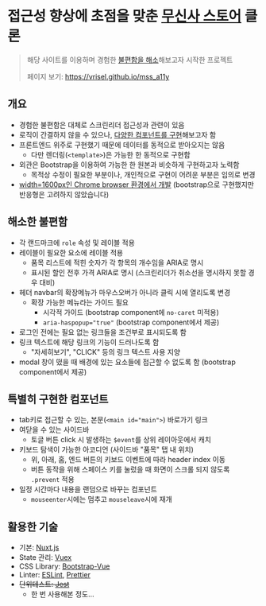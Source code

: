 # 접근성 향상에 초점을 맞춘 **[무신사 스토어](https://store.musinsa.com) 클론**

> 해당 사이트를 이용하며 경험한 [불편함을 해소](#해소한-불편함)해보고자 시작한 프로젝트
>
> 페이지 보기: <https://vrisel.github.io/mss_a11y>

## 개요

- 경험한 불편함은 대체로 스크린리더 접근성과 관련이 있음
- 로직이 간결하지 않을 수 있으나, [다양한 컴포넌트를 구현](#특별히-구현한-컴포넌트)해보고자 함
- 프론트엔드 위주로 구현했기 때문에 데이터를 동적으로 받아오지는 않음
  - 다만 렌더링(`<template>`)은 가능한 한 동적으로 구현함
- 외관은 Bootstrap을 이용하여 가능한 한 원본과 비슷하게 구현하고자 노력함
  - 목적상 수정이 필요한 부분이나, 개인적으로 구현이 어려운 부분은 임의로 변경
- <u>width=1600px인 Chrome browser 환경에서 개발</u>
  (bootstrap으로 구현했지만 반응형은 고려하지 않았습니다)

## 해소한 불편함

- 각 랜드마크에 `role` 속성 및 레이블 적용
- 레이블이 필요한 요소에 레이블 적용
  - 품목 리스트에 적힌 숫자가 각 항목의 개수임을 ARIA로 명시
  - 표시된 할인 전후 가격 ARIA로 명시 (스크린리더가 취소선을 명시하지 못할 경우 대비)
- 헤더 navbar의 확장메뉴가 마우스오버가 아니라 클릭 시에 열리도록 변경
  - 확장 가능한 메뉴라는 가이드 필요
    - 시각적 가이드 (bootstrap component에 `no-caret` 미적용)
    - `aria-haspopup="true"` (bootstrap component에서 제공)
- 로그인 전에는 필요 없는 링크들을 조건부로 표시되도록 함
- 링크 텍스트에 해당 링크의 기능이 드러나도록 함
  - "자세히보기", "CLICK" 등의 링크 텍스트 사용 지양
- modal 창이 떴을 때 배경에 있는 요소들에 접근할 수 없도록 함 (bootstrap component에서 제공)

## 특별히 구현한 컴포넌트

- tab키로 접근할 수 있는, 본문(`<main id="main">`) 바로가기 링크
- 여닫을 수 있는 사이드바
  - 토글 버튼 click 시 발생하는 `$event`를 상위 레이아웃에서 캐치
- 키보드 탐색이 가능한 아코디언 (사이드바 "품목" 탭 내 위치)
  - 위, 아래, 홈, 엔드 버튼의 키보드 이벤트에 따라 header index 이동
  - 버튼 동작을 위해 스페이스 키를 눌렀을 때 화면이 스크롤 되지 않도록 `.prevent` 적용
- 일정 시간마다 내용을 랜덤으로 바꾸는 컴포넌트
  - `mouseenter`시에는 멈추고 `mouseleave`시에 재개

## 활용한 기술

- 기본: [Nuxt.js](https://nuxtjs.org/)
- State 관리: [Vuex](https://vuex.vuejs.org/kr/)
- CSS Library: [Bootstrap-Vue](https://bootstrap-vue.org/)
- Linter: [ESLint](https://eslint.org/), [Prettier](https://prettier.io/)
- <s>단위테스트: [Jest](https://jestjs.io/)</s>
  - 한 번 사용해본 정도...
